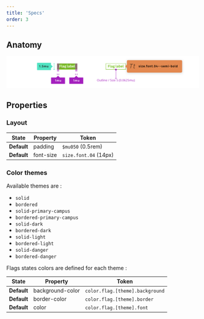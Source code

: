 ```yaml
---
title: 'Specs'
order: 3
---
```


## Anatomy

![spec visual](Flags--Specs.png)

## Properties

### Layout

| State       | Property  | Token                 |
| ----------- | --------- | --------------------- |
| **Default** | padding   | `$mu050` (0.5rem)     |
| **Default** | font-size | `size.font.04` (14px)  |

### Color themes

Available themes are :

- `solid`
- `bordered`
- `solid-primary-campus`
- `bordered-primary-campus`
- `solid-dark`
- `bordered-dark`
- `solid-light`
- `bordered-light`
- `solid-danger`
- `bordered-danger`

Flags states colors are defined for each theme :

| State        | Property         | Token                             |
| ------------ | ---------------- | --------------------------------- |
| **Default**  | background-color | `color.flag.[theme].background`   |
| **Default**  | border-color     | `color.flag.[theme].border`       |
| **Default**  | color            | `color.flag.[theme].font`         |
